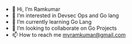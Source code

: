- 👋 Hi, I’m Ramkumar
- 👀 I’m interested in Devsec Ops and Go lang
- 🌱 I’m currently learning Go Lang
- 💞️ I’m looking to collaborate on Go Projects
- 📫 How to reach me myramkumar@gmail.com

<!---
myramkumar/myramkumar is a ✨ special ✨ repository because its `README.md` (this file) appears on your GitHub profile.
You can click the Preview link to take a look at your changes.
--->
